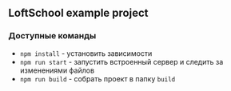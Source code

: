 ## LoftSchool example project

### Доступные команды

* `npm install` - установить зависимости
* `npm run start` - запустить встроенный сервер и следить за изменениями файлов
* `npm run build` - собрать проект в папку `build`
